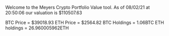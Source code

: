 Welcome to the Meyers Crypto Portfolio Value tool. 
As of 08/02/21 at 20:50:06 our valuation is $110507.63 

BTC Price = $39018.93
 ETH Price = $2564.82
BTC Holdings = 1.06BTC
 ETH holdings = 26.960005962ETH 
